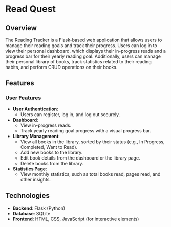 # Read Quest

## Overview
The Reading Tracker is a Flask-based web application that allows users to manage their reading goals and track their progress. Users can log in to view their personal dashboard, which displays their in-progress reads and a progress bar for their yearly reading goal. Additionally, users can manage their personal library of books, track statistics related to their reading habits, and perform CRUD operations on their books.

## Features

### User Features
- **User Authentication**:
  - Users can register, log in, and log out securely.
- **Dashboard**:
  - View in-progress reads.
  - Track yearly reading goal progress with a visual progress bar.
- **Library Management**:
  - View all books in the library, sorted by their status (e.g., In Progress, Completed, Want to Read).
  - Add new books to the library.
  - Edit book details from the dashboard or the library page.
  - Delete books from the library.
- **Statistics Page**:
  - View monthly statistics, such as total books read, pages read, and other insights.

## Technologies
- **Backend**: Flask (Python)
- **Database**: SQLite
- **Frontend**: HTML, CSS, JavaScript (for interactive elements)
